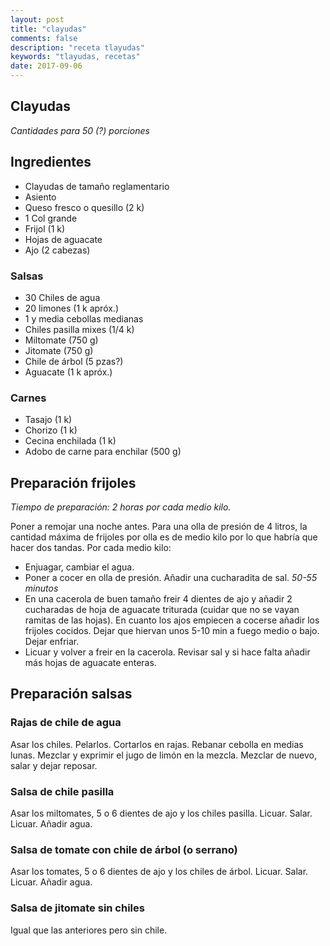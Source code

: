 ```yaml
---
layout: post
title: "clayudas"
comments: false
description: "receta tlayudas"
keywords: "tlayudas, recetas"
date: 2017-09-06
---
```


Clayudas
--------

_Cantidades para 50 (?) porciones_

## Ingredientes

* Clayudas de tamaño reglamentario
* Asiento
* Queso fresco o quesillo (2 k)
* 1 Col grande
* Frijol (1 k)
* Hojas de aguacate
* Ajo (2 cabezas)

### Salsas
* 30 Chiles de agua
* 20 limones (1 k apróx.)
* 1 y media cebollas medianas
* Chiles pasilla mixes (1/4 k)
* Miltomate (750 g)
* Jitomate (750 g)
* Chile de árbol (5 pzas?)
* Aguacate (1 k apróx.)

### Carnes
* Tasajo (1 k)
* Chorizo (1 k)
* Cecina enchilada (1 k)
* Adobo de carne para enchilar (500 g)


## Preparación frijoles

_Tiempo de preparación: 2 horas por cada medio kilo._

Poner a remojar una noche antes. Para una olla de presión de 4 litros, la cantidad máxima de frijoles por olla es de medio kilo por lo que habría que hacer dos tandas. Por cada medio kilo:

* Enjuagar, cambiar el agua.
* Poner a cocer en olla de presión. Añadir una cucharadita de sal. _50-55 minutos_
* En una cacerola de buen tamaño freir 4 dientes de ajo y añadir 2 cucharadas de hoja de aguacate triturada (cuidar que no se vayan ramitas de las hojas). En cuanto los ajos empiecen a cocerse añadir los frijoles cocidos. Dejar que hiervan unos 5-10 min a fuego medio o bajo. Dejar enfriar.
* Licuar y volver a freir en la cacerola. Revisar sal y si hace falta añadir más hojas de aguacate enteras.

## Preparación salsas

### Rajas de chile de agua
Asar los chiles. Pelarlos. Cortarlos en rajas. Rebanar cebolla en medias lunas. Mezclar y exprimir el jugo de limón en la mezcla. Mezclar de nuevo, salar y dejar reposar.

### Salsa de chile pasilla
Asar los miltomates, 5 o 6 dientes de ajo y los chiles pasilla. Licuar. Salar. Licuar. Añadir agua.

### Salsa de tomate con chile de árbol (o serrano)
Asar los tomates, 5 o 6 dientes de ajo y los chiles de árbol. Licuar. Salar. Licuar. Añadir agua.

### Salsa de jitomate sin chiles
Igual que las anteriores pero sin chile.
